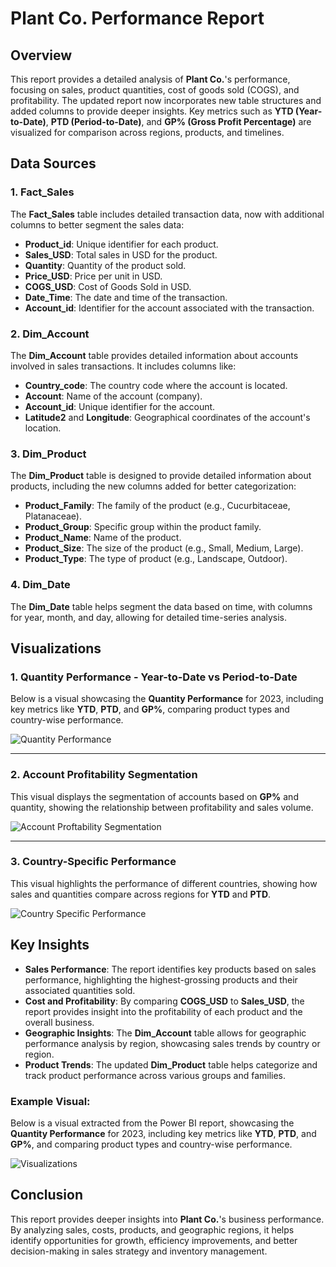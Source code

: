 # Plant Co. Performance Report

## Overview

This report provides a detailed analysis of **Plant Co.**'s performance, focusing on sales, product quantities, cost of goods sold (COGS), and profitability. The updated report now incorporates new table structures and added columns to provide deeper insights. Key metrics such as **YTD (Year-to-Date)**, **PTD (Period-to-Date)**, and **GP% (Gross Profit Percentage)** are visualized for comparison across regions, products, and timelines.

## Data Sources

### 1. **Fact_Sales** 
The **Fact_Sales** table includes detailed transaction data, now with additional columns to better segment the sales data:
- **Product_id**: Unique identifier for each product.
- **Sales_USD**: Total sales in USD for the product.
- **Quantity**: Quantity of the product sold.
- **Price_USD**: Price per unit in USD.
- **COGS_USD**: Cost of Goods Sold in USD.
- **Date_Time**: The date and time of the transaction.
- **Account_id**: Identifier for the account associated with the transaction.

### 2. **Dim_Account**
The **Dim_Account** table provides detailed information about accounts involved in sales transactions. It includes columns like:
- **Country_code**: The country code where the account is located.
- **Account**: Name of the account (company).
- **Account_id**: Unique identifier for the account.
- **Latitude2** and **Longitude**: Geographical coordinates of the account's location.

### 3. **Dim_Product**
The **Dim_Product** table is designed to provide detailed information about products, including the new columns added for better categorization:
- **Product_Family**: The family of the product (e.g., Cucurbitaceae, Platanaceae).
- **Product_Group**: Specific group within the product family.
- **Product_Name**: Name of the product.
- **Product_Size**: The size of the product (e.g., Small, Medium, Large).
- **Product_Type**: The type of product (e.g., Landscape, Outdoor).

### 4. **Dim_Date**
The **Dim_Date** table helps segment the data based on time, with columns for year, month, and day, allowing for detailed time-series analysis.

## Visualizations

### 1. **Quantity Performance - Year-to-Date vs Period-to-Date**

Below is a visual showcasing the **Quantity Performance** for 2023, including key metrics like **YTD**, **PTD**, and **GP%**, comparing product types and country-wise performance.

![Quantity Performance](https://github.com/user-attachments/assets/4be45617-3a4c-42d0-af9c-89cef1e1f4dd)

---

### 2. **Account Profitability Segmentation**

This visual displays the segmentation of accounts based on **GP%** and quantity, showing the relationship between profitability and sales volume.

![Account Proftability Segmentation](https://github.com/user-attachments/assets/3224e537-2e4b-4416-9edc-00ea078ba27b)

---

### 3. **Country-Specific Performance**

This visual highlights the performance of different countries, showing how sales and quantities compare across regions for **YTD** and **PTD**.

![Country Specific Performance](https://github.com/user-attachments/assets/d6677730-bac1-413d-9c7b-7634e96c053b)


## Key Insights

- **Sales Performance**: The report identifies key products based on sales performance, highlighting the highest-grossing products and their associated quantities sold.
- **Cost and Profitability**: By comparing **COGS_USD** to **Sales_USD**, the report provides insight into the profitability of each product and the overall business.
- **Geographic Insights**: The **Dim_Account** table allows for geographic performance analysis by region, showcasing sales trends by country or region.
- **Product Trends**: The updated **Dim_Product** table helps categorize and track product performance across various groups and families.

### Example Visual:
Below is a visual extracted from the Power BI report, showcasing the **Quantity Performance** for 2023, including key metrics like **YTD**, **PTD**, and **GP%**, and comparing product types and country-wise performance.

![Visualizations](https://github.com/user-attachments/assets/5876d981-be19-4f9f-9abd-bd6f505f8d03)


## Conclusion

This report provides deeper insights into **Plant Co.**'s business performance. By analyzing sales, costs, products, and geographic regions, it helps identify opportunities for growth, efficiency improvements, and better decision-making in sales strategy and inventory management.
